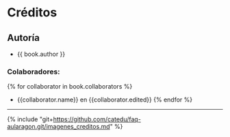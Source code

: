 # Créditos

## Autoría

* {{ book.author }}

### Colaboradores:

{% for collaborator in book.collaborators %}
* {{collaborator.name}} en {{collaborator.edited}}
{% endfor %}

___

{% include "git+https://github.com/catedu/faq-aularagon.git/imagenes_creditos.md" %}

